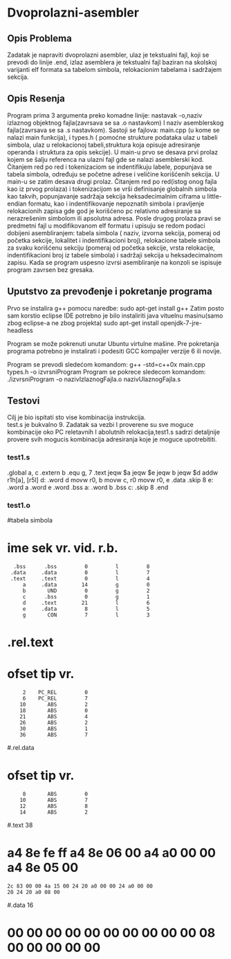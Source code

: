 # Dvoprolazni-asembler
## Opis Problema

Zadatak je napraviti dvoprolazni asembler, ulaz je tekstualni fajl, koji se prevodi do linije .end, izlaz asemblera je tekstualni fajl baziran na skolskoj varijanti elf formata sa tabelom simbola, relokacionim tabelama i sadržajem sekcija.

## Opis Resenja

Program prima 3 argumenta preko komadne linije: nastavak -o,naziv izlaznog objektnog fajla(zavrsava se sa .o nastavkom) I naziv asemblerskog fajla(zavrsava se sa .s nastavkom). 
	Sastoji se fajlova: main.cpp (u kome se nalazi main funkcija), i types.h ( pomoćne strukture podataka ulaz u tabeli simbola, ulaz u relokacionoj tabeli,struktura koja opisuje adresiranje operanda i struktura za opis sekcije). 
	U main-u prvo se desava prvi prolaz kojem se šalju referenca na ulazni fajl gde se nalazi asemblerski kod. Čitanjem red po red i tokenizaciom se indentifikuju labele, popunjava se tabela simbola, određuju se početne adrese i veličine korišćenih sekcija. 
	U main-u se zatim desava drugi prolaz. Čitanjem red po red(istog onog fajla kao iz prvog prolaza) i tokenizacijom se vrši definisanje globalnih simbola kao takvih, popunjavanje sadržaja sekcija heksadecimalnim ciframa u little-endian formatu, kao i indentifikovanje nepoznatih simbola i pravljenje relokacionih zapisa gde god je korišćeno pc relativno adresiranje sa nerazrešenim simbolom ili apsolutna adresa.
	Posle drugog prolaza pravi se predmetni fajl u modifikovanom elf formatu i upisuju se redom podaci dobijeni asembliranjem: tabela simbola ( naziv, izvorna sekcija, pomeraj od početka sekcije, lokalitet i indentifikacioni broj),  relokacione tabele simbola za svaku korišćenu sekciju (pomeraj od početka sekcije, vrsta relokacije, indentifikacioni broj iz tabele simbola) i sadržaji sekcija u heksadecimalnom zapisu.
	Kada se program uspesno izvrsi asembliranje na konzoli se ispisuje program zavrsen bez gresaka.

## Uputstvo za prevođenje i pokretanje programa

Prvo se instalira g++ pomocu naredbe: 
sudo apt-get install g++
Zatim posto sam korstio eclipse IDE potrebno je bilo instaliriti java vituelnu masinu(samo zbog eclipse-a ne zbog projekta)
sudo apt-get install openjdk-7-jre-headless

Program se može pokrenuti unutar Ubuntu virtulne mašine. Pre pokretanja programa potrebno je instalirati i podesiti GCC kompajler verzije 6 ili novije.

Program se prevodi sledećom komandom:
g++ -std=c++0x main.cpp types.h -o izvrsniProgram 
Program se pokrece sledecom komandom:
./izvrsniProgram -o nazivIzlaznogFajla.o nazivUlaznogFajla.s

## Testovi

Cilj je bio ispitati sto vise kombinacija instrukcija.  
test.s je bukvalno 9. Zadatak sa vezbi I proverene su sve moguce kombinacije oko PC reletavnih I abolutnih relokacija,test1.s sadrzi detaljnije provere svih mogucis kombinacija adresiranja koje je moguce upotrebititi. 

### test1.s

.global a, c
.extern b
.equ g, 7
.text
	jeqw	$a
	jeqw	$e
	jeqw 	b
	jeqw	$d
	addw	r1h[a], [r5l]
d: 	.word	  d
	movw 	r0, b
	movw	c, r0
	movw	r0, e
.data
.skip 	8
e:	.word	a
	.word	e
	.word	.bss 
a:	.word	b
.bss
c:	.skip 	8
.end

### test1.o

#tabela simbola
#      ime       sek       vr.      vid.      r.b.
      .bss      .bss         0         l         8
     .data     .data         0         l         7
     .text     .text         0         l         4
         a     .data        14         g         0
         b       UND         0         g         2
         c      .bss         0         g         1
         d     .text        21         l         6
         e     .data         8         l         5
         g       CON         7         l         3

# .rel.text
#    ofset       tip       vr.
         2    PC_REL         0
         6    PC_REL         7
        10       ABS         2
        18       ABS         0
        21       ABS         4
        26       ABS         2
        30       ABS         1
        36       ABS         7

#.rel.data
#    ofset       tip       vr.
         8       ABS         0
        10       ABS         7
        12       ABS         8
        14       ABS         2

#.text  38
#	a4 8e fe ff a4 8e 06 00 a4 a0 00 00 a4 8e 05 00
	2c 83 00 00 4a 15 00 24 20 a0 00 00 24 a0 00 00
	20 24 20 a0 08 00 

#.data  16
#	00 00 00 00 00 00 00 00 00 00 08 00 00 00 00 00


